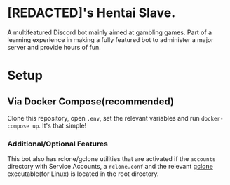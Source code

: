 # [REDACTED]'s Hentai Slave.
A multifeatured Discord bot mainly aimed at gambling games. Part of a learning experience in making a fully featured bot to administer a major server and provide hours of fun.

# Setup

## Via Docker Compose(recommended)

Clone this repository, open `.env`, set the relevant variables and run `docker-compose up`. It's that simple!

### Additional/Optional Features

This bot also has rclone/gclone utilities that are activated if the `accounts` directory with Service Accounts, a `rclone.conf` and the relevant [gclone](https://github.com/donwa/gclone) executable(for Linux) is located in the root directory.
